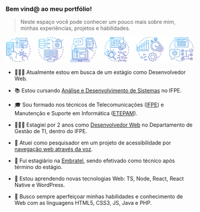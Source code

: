 ### Bem vind@ ao meu portfólio!

> Neste espaço você pode conhecer um pouco mais sobre mim, minhas experiências, projetos e habilidades.

![ ](https://raw.githubusercontent.com/Gwolner/gwolner/master/img/bar.png)

- 🕵🏻‍♂️ Atualmente estou em busca de um estágio como Desenvolvedor Web.

- 📚 Estou cursando [Análise e Desenvolvimento de Sistemas](https://www.ifpe.edu.br/campus/recife/cursos/superiores/tecnologos/analise-e-desenvolvimento-de-sistemas) no IFPE.

- 🎓 Sou formado nos técnicos de Telecomunicações ([IFPE](https://www.ifpe.edu.br/campus/recife/cursos/tecnicos/subsequente/telecomunicacoes)) e Manutenção e Suporte em Informática ([ETEPAM](http://www.etepam.pe.gov.br/cursos/presencial/manutencao-e-suporte-em-informatica)).

- 👨🏻‍💻 Estagiei por 2 anos como [Desenvolvedor Web](https://github.com/Gwolner/csmo-ambulatorial) no Departamento de Gestão de TI, dentro do IFPE.

- 🔬 Atuei como pesquisador em um projeto de acessibilidade por [navegação web através da voz](https://github.com/Gwolner/pibex-hello-moodle).

- 🎯 Fui estagiário na [Embratel](https://www.embratel.com.br), sendo efetivado como técnico após término do estágio.

- 🌱 Estou aprendendo novas tecnologias Web: TS, Node, React, React Native e WordPress.

- 🍁 Busco sempre aperfeiçoar minhas habilidades e conhecimento de Web com as linguagens HTML5, CSS3, JS, Java e PHP.
